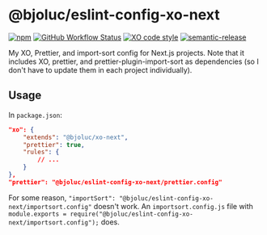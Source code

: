 # @bjoluc/eslint-config-xo-next

[![npm](https://img.shields.io/npm/v/@bjoluc/eslint-config-xo-next/latest)](https://www.npmjs.com/package/@bjoluc/eslint-config-xo-next)
[![GitHub Workflow Status](https://img.shields.io/github/actions/workflow/status/bjoluc/eslint-config-xo-next/build.yml)](https://github.com/bjoluc/eslint-config-xo-next/actions)
[![XO code style](https://img.shields.io/badge/code_style-XO-5ed9c7.svg)](https://github.com/xojs/xo)
[![semantic-release](https://img.shields.io/badge/%20%20%F0%9F%93%A6%F0%9F%9A%80-semantic--release-e10079.svg)](https://github.com/semantic-release/semantic-release)

My XO, Prettier, and import-sort config for Next.js projects. Note that it includes XO, prettier, and prettier-plugin-import-sort as dependencies (so I don't have to update them in each project individually).

## Usage

In `package.json`:
```json
"xo": {
	"extends": "@bjoluc/xo-next",
	"prettier": true,
	"rules": {
		// ...
	}
},
"prettier": "@bjoluc/eslint-config-xo-next/prettier.config"
```

For some reason, `"importSort": "@bjoluc/eslint-config-xo-next/importsort.config"` doesn't work. An `importsort.config.js` file with `module.exports = require("@bjoluc/eslint-config-xo-next/importsort.config");` does.
